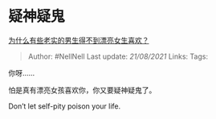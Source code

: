 # 疑神疑鬼
[为什么有些老实的男生得不到漂亮女生喜欢？](https://www.zhihu.com/question/446901287/answer/1856635463)

> Author: #NellNell 
> Last update: *21/08/2021* 
> Links:
> Tags: 

你呀……

怕是真有漂亮女孩喜欢你，你又要疑神疑鬼了。

Don’t let self-pity poison your life.